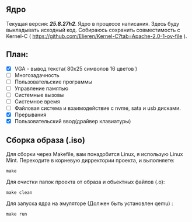 ## Ядро
Текущая версия: ___25.8.27h2___.
Ядро в процессе написания. 
Здесь буду выкладывать исходный код.
Собираюсь сохранить совместимость с Kernel-C ( https://github.com/Elieren/Kernel-C?tab=Apache-2.0-1-ov-file ).

## План:

* [x] VGA - вывод текста( 80x25 символов 16 цветов ) 
* [ ] Многозадачность 
* [ ] Пользовательские программы
* [ ] Управление памятью
* [ ] Системные вызовы
* [ ] Системное время
* [ ] Файловая система и взаимодействие с nvme, sata и usb дисками.
* [x] Прерывания
* [x] Пользовательский ввод(драйвер клавиатуры) 
## Сборка образа (.iso)
Для сборки через Makefile, вам понадобится Linux, я использую Linux Mint.
Переходите в корневую дирректории проекта, и выполняете:
```
make
```
Для очистки папок проекта от образа и обьектных файлов (.o):
```
make clean
```
Для запуска ядра на эмуляторе (Должен быть установлен qemu) :
```
make run
```
